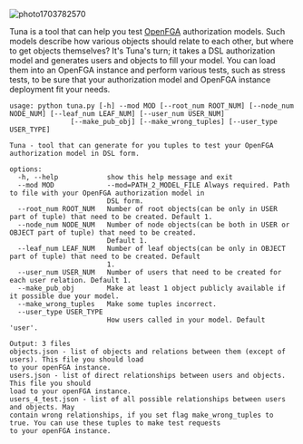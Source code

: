 ![photo1703782570](https://github.com/aberforth4/tuna/assets/155059882/52c0095a-5c85-402e-a08f-68c72e16231b)


Tuna is a tool that can help you test [OpenFGA](https://openfga.dev/) authorization models. Such models describe how various objects should relate to each other, but where to get objects themselves? 
It's Tuna's turn; it takes a DSL authorization model and generates users and objects to fill your model. 
You can load them into an OpenFGA instance and perform various tests, such as stress tests, to be sure that your authorization model and OpenFGA instance deployment fit your needs.
```
usage: python tuna.py [-h] --mod MOD [--root_num ROOT_NUM] [--node_num NODE_NUM] [--leaf_num LEAF_NUM] [--user_num USER_NUM]
               [--make_pub_obj] [--make_wrong_tuples] [--user_type USER_TYPE]

Tuna - tool that can generate for you tuples to test your OpenFGA authorization model in DSL form.

options:
  -h, --help            show this help message and exit
  --mod MOD             --mod=PATH_2_MODEL_FILE Always required. Path to file with your OpenFGA authorization model in
                        DSL form.
  --root_num ROOT_NUM   Number of root objects(can be only in USER part of tuple) that need to be created. Default 1.
  --node_num NODE_NUM   Number of node objects(can be both in USER or OBJECT part of tuple) that need to be created.
                        Default 1.
  --leaf_num LEAF_NUM   Number of leaf objects(can be only in OBJECT part of tuple) that need to be created. Default
                        1.
  --user_num USER_NUM   Number of users that need to be created for each user relation. Default 1.
  --make_pub_obj        Make at least 1 object publicly available if it possible due your model.
  --make_wrong_tuples   Make some tuples incorrect.
  --user_type USER_TYPE
                        How users called in your model. Default 'user'.

Output: 3 files
objects.json - list of objects and relations between them (except of users). This file you should load
to your openFGA instance.
users.json - list of direct relationships between users and objects. This file you should
load to your openFGA instance.
users_4_test.json - list of all possible relationships between users and objects. May
contain wrong relationships, if you set flag make_wrong_tuples to true. You can use these tuples to make test requests
to your openFGA instance.
```
